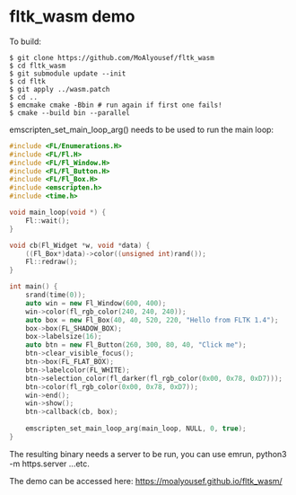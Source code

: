 # fltk_wasm demo

To build:
```
$ git clone https://github.com/MoAlyousef/fltk_wasm
$ cd fltk_wasm
$ git submodule update --init
$ cd fltk
$ git apply ../wasm.patch
$ cd ..
$ emcmake cmake -Bbin # run again if first one fails!
$ cmake --build bin --parallel 
```

emscripten_set_main_loop_arg() needs to be used to run the main loop:
```cpp
#include <FL/Enumerations.H>
#include <FL/Fl.H>
#include <FL/Fl_Window.H>
#include <FL/Fl_Button.H>
#include <FL/Fl_Box.H>
#include <emscripten.h>
#include <time.h>

void main_loop(void *) {
    Fl::wait();
}

void cb(Fl_Widget *w, void *data) {
    ((Fl_Box*)data)->color((unsigned int)rand());
    Fl::redraw();
}

int main() {
    srand(time(0));
    auto win = new Fl_Window(600, 400);
    win->color(fl_rgb_color(240, 240, 240));
    auto box = new Fl_Box(40, 40, 520, 220, "Hello from FLTK 1.4");
    box->box(FL_SHADOW_BOX);
    box->labelsize(16);
    auto btn = new Fl_Button(260, 300, 80, 40, "Click me");
    btn->clear_visible_focus();
    btn->box(FL_FLAT_BOX);
    btn->labelcolor(FL_WHITE);
    btn->selection_color(fl_darker(fl_rgb_color(0x00, 0x78, 0xD7)));
    btn->color(fl_rgb_color(0x00, 0x78, 0xD7));
    win->end();
    win->show();
    btn->callback(cb, box);
    
    emscripten_set_main_loop_arg(main_loop, NULL, 0, true);
}
```

The resulting binary needs a server to be run, you can use emrun, python3 -m https.server ...etc.

The demo can be accessed here:
https://moalyousef.github.io/fltk_wasm/